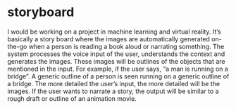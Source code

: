 # storyboard
I would be working on a project in machine learning and virtual reality.  It’s basically a story board where the images are automatically generated on-the-go when a person is reading a book aloud or narrating something. The system processes the voice input of the user, understands the context and generates the images. These images will be outlines of the objects that are mentioned in the input.  For example, if the user says, “a man is running on a bridge”. A generic outline of a person is seen running on a generic outline of a bridge. The more detailed the user’s input, the more detailed will be the images. If the user wants to narrate a story, the output will be similar to a rough draft or outline of an animation movie.
